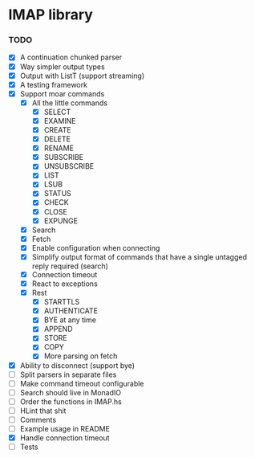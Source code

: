 # IMAP library

### TODO

- [x] A continuation chunked parser
- [x] Way simpler output types
- [x] Output with ListT (support streaming)
- [x] A testing framework
- [x] Support moar commands
  - [x] All the little commands
    - [x] SELECT
    - [x] EXAMINE
    - [x] CREATE
    - [x] DELETE
    - [x] RENAME
    - [x] SUBSCRIBE
    - [x] UNSUBSCRIBE
    - [x] LIST
    - [x] LSUB
    - [x] STATUS
    - [x] CHECK
    - [x] CLOSE
    - [x] EXPUNGE
  - [x] Search
  - [x] Fetch
  - [x] Enable configuration when connecting
  - [x] Simplify output format of commands that have a single untagged reply required (search)
  - [x] Connection timeout
  - [x] React to exceptions
  - [x] Rest
    - [x] STARTTLS
    - [x] AUTHENTICATE
    - [x] BYE at any time
    - [x] APPEND
    - [x] STORE
    - [x] COPY
    - [x] More parsing on fetch
- [x] Ability to disconnect (support bye)
- [ ] Split parsers in separate files
- [ ] Make command timeout configurable
- [ ] Search should live in MonadIO
- [ ] Order the functions in IMAP.hs
- [ ] HLint that shit
- [ ] Comments
- [ ] Example usage in README
- [x] Handle connection timeout
- [ ] Tests
